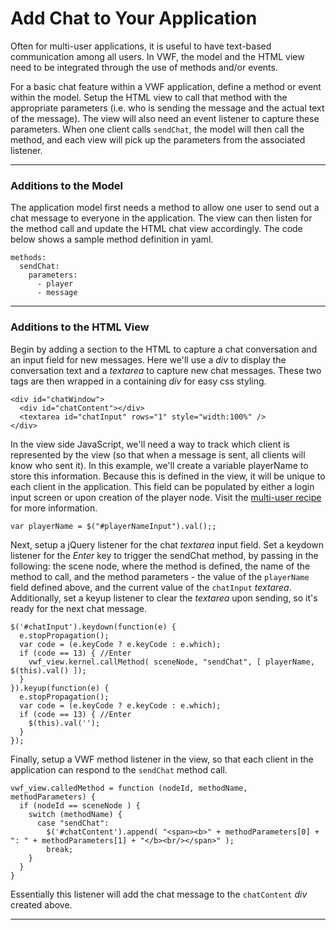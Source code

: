 <a name="chat"></a>

# Add Chat to Your Application

Often for multi-user applications, it is useful to have text-based communication among all users. In VWF, the model and the HTML view need to be integrated through the use of methods and/or events. 

For a basic chat feature within a VWF application, define a method or event within the model. Setup the HTML view to call that method with the appropriate parameters (i.e. who is sending the message and the actual text of the message). The view will also need an event listener to capture these parameters. When one client calls <code>sendChat</code>, the model will then call the method, and each view will pick up the parameters from the associated listener. 

--------------

### Additions to the Model

The application model first needs a method to allow one user to send out a chat message to everyone in the application. The view can then listen for the method call and update the HTML chat view accordingly. The code below shows a sample method definition in yaml.

	methods:
	  sendChat:
	    parameters:
          - player
          - message

--------------

### Additions to the HTML View

Begin by adding a section to the HTML to capture a chat conversation and an input field for new messages. Here we'll use a *div* to display the conversation text and a *textarea* to capture new chat messages. These two tags are then wrapped in a containing *div* for easy css styling. 

	<div id="chatWindow">
	  <div id="chatContent"></div>
	  <textarea id="chatInput" rows="1" style="width:100%" />
	</div>

In the view side JavaScript, we'll need a way to track which client is represented by the view (so that when a message is sent, all clients will know who sent it). In this example, we'll create a variable playerName to store this information. Because this is defined in the view, it will be unique to each client in the application. This field can be populated by either a login input screen or upon creation of the player node. Visit the [multi-user recipe](#multiuser) for more information. 

	var playerName = $("#playerNameInput").val();;

Next, setup a jQuery listener for the chat *textarea* input field. Set a keydown listener for the *Enter* key to trigger the sendChat method, by passing in the following: the scene node, where the method is defined, the name of the method to call, and the method parameters - the value of the <code>playerName</code> field defined above, and the current value of the <code>chatInput</code> *textarea*. Additionally, set a keyup listener to clear the *textarea* upon sending, so it's ready for the next chat message. 

	$('#chatInput').keydown(function(e) {
	  e.stopPropagation();
	  var code = (e.keyCode ? e.keyCode : e.which);
	  if (code == 13) { //Enter
	    vwf_view.kernel.callMethod( sceneNode, "sendChat", [ playerName, $(this).val() ]);
	  }
	}).keyup(function(e) {
	  e.stopPropagation();
	  var code = (e.keyCode ? e.keyCode : e.which);
	  if (code == 13) { //Enter
	    $(this).val('');
	  }
	});

Finally, setup a VWF method listener in the view, so that each client in the application can respond to the <code>sendChat</code> method call. 

	vwf_view.calledMethod = function (nodeId, methodName, methodParameters) {
	  if (nodeId == sceneNode ) {
	    switch (methodName) {
	      case "sendChat":
	        $('#chatContent').append( "<span><b>" + methodParameters[0] + ": " + methodParameters[1] + "</b><br/></span>" );
	        break;
	    }
	  }
	}

Essentially this listener will add the chat message to the <code>chatContent</code> *div* created above. 

--------------
